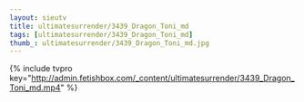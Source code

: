 ```yaml
--- 
layout: sieutv
title: ultimatesurrender/3439_Dragon_Toni_md
tags: [ultimatesurrender/3439_Dragon_Toni_md]
thumb_: ultimatesurrender/3439_Dragon_Toni_md.jpg
---
```

{% include tvpro key="http://admin.fetishbox.com/_content/ultimatesurrender/3439_Dragon_Toni_md.mp4" %} 
